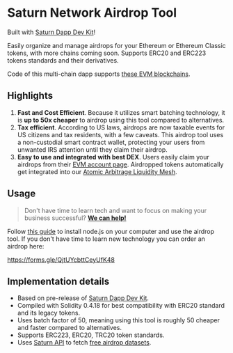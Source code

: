 # Saturn Network Airdrop Tool

Built with [Saturn Dapp Dev Kit](https://www.saturn.network/blog/ethereum-dapp-development-kit/)!

Easily organize and manage airdrops for your Ethereum or Ethereum Classic tokens, with more chains coming soon. Supports ERC20 and ERC223 tokens standards and their derivatives.

Code of this multi-chain dapp supports [these EVM blockchains](https://www.saturn.network/blog/what-is-evm-smart-contract-blockchain-overview/).

## Highlights

1. **Fast and Cost Efficient**. Because it utilizes smart batching technology, it is **up to 50x cheaper** to airdrop using this tool compared to alternatives.
2. **Tax efficient**. According to US laws, airdrops are now taxable events for US citizens and tax residents, with a few caveats. This airdrop tool uses a non-custodial smart contract wallet, protecting your users from unwanted IRS attention until they claim their airdrop.
3. **Easy to use and integrated with best DEX**. Users easily claim your airdrops from their [EVM account page](https://www.saturn.network/my-airdrops). Airdropped tokens automatically get integrated into our [Atomic Arbitrage Liquidity Mesh](https://blog.saturn.network/liquidity-for-all-eth-tokens-thanks-to-atomic-arbitrage/).

## Usage

> Don't have time to learn tech and want to focus on making your business successful? [**We can help!**](https://forms.gle/QjtUYcbttCeyUfK48)

Follow [this guide](https://www.saturn.network/blog/airdrop-tool/) to install node.js on your computer and use the airdrop tool. If you don't have time to learn new technology you can order an airdrop here:

https://forms.gle/QjtUYcbttCeyUfK48

## Implementation details

* Based on pre-release of [Saturn Dapp Dev Kit](https://www.saturn.network/blog/ethereum-dapp-development-kit/).
* Compiled with Solidity 0.4.18 for best compatibility with ERC20 standard and its legacy tokens.
* Uses batch factor of 50, meaning using this tool is roughly 50 cheaper and faster compared to alternatives.
* Supports ERC223, ERC20, TRC20 token standards.
* Uses [Saturn API](https://ticker.saturn.network) to fetch [free airdrop datasets](https://www.saturn.network/blog/airdrop-services/).
